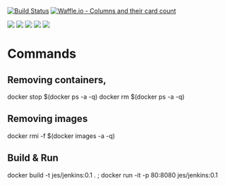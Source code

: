 [![Build Status](https://travis-ci.org/jesstruck/jenkins-docker.svg?branch=master)](https://travis-ci.org/jesstruck/jenkins-docker)
[![Waffle.io - Columns and their card count](https://badge.waffle.io/jesstruck/jenkins-docker.svg?columns=inbox,next,inprogress,review&style=flat)](http://waffle.io/jesstruck/jenkins-docker)

![](https://img.shields.io/github/stars/jesstruck/jenkins-docker.svg)
![](https://img.shields.io/github/forks/jesstruck/jenkins-docker.svg)
![](https://img.shields.io/github/watchers/jesstruck/jenkins-docker.svg)
![](https://img.shields.io/github/tag/jesstruck/jenkins-docker.svg)
![](https://img.shields.io/github/release/jesstruck/jenkins-docker.svg)




# Commands
## Removing containers,
docker stop $(docker ps -a -q)
docker rm $(docker ps -a -q)

## Removing images
docker rmi -f $(docker images -a -q)

## Build & Run
docker build -t jes/jenkins:0.1 . ; docker run -it -p 80:8080 jes/jenkins:0.1
